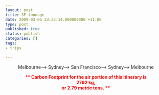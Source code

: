 ```yaml
---
layout: post
title: SF tonnage
date: 2009-03-05 23:33:14.000000000 +11:00
type: post
published: true
status: publish
categories: []
tags:
- trips

---
```


<p align="center">Melbourne--&gt; Sydney--&gt; San Francisco--&gt; Sydney--&gt; Melbourne</p>
<p align="center"><strong><font color="red">** Carbon Footprint for the air portion of this itinerary is<br />
2792 kg,<br />
or 2.79 metric tons. **</font></strong></p>
